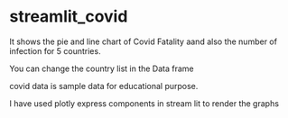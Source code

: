# streamlit_covid

It shows the pie and line chart of Covid Fatality aand also the number of infection for 5 countries.

You can change the country list in the Data frame

covid data is sample data for educational purpose.

I have used plotly express components in stream lit to render the graphs
